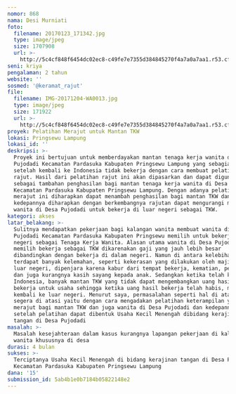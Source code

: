 ```yaml
---
nomor: 868
nama: Desi Murniati
foto:
  filename: 20170123_171342.jpg
  type: image/jpeg
  size: 1707908
  url: >-
    http://5c4cf848f6454dc02ec8-c49fe7e7355d384845270f4a7a0a7aa1.r53.cf2.rackcdn.com/bff18041-b457-4213-b3d2-48a33f307305/20170123_171342.jpg
seni: kriya
pengalaman: 2 tahun
website: ''
sosmed: '@keramat_rajut'
file:
  filename: IMG-20171204-WA0013.jpg
  type: image/jpeg
  size: 171922
  url: >-
    http://5c4cf848f6454dc02ec8-c49fe7e7355d384845270f4a7a0a7aa1.r53.cf2.rackcdn.com/557d9ea2-b2a4-4a5d-9349-4f8c7077a3f4/IMG-20171204-WA0013.jpg
proyek: Pelatihan Merajut untuk Mantan TKW
lokasi: Pringsewu Lampung
lokasi_id: ''
deskripsi: >-
  Proyek ini bertujuan untuk memberdayakan mantan tenaga kerja wanita di Desa
  Pujodadi Kecamatan Pardasuka Kabupaten Pringsewu Lampung yang sebagian besar
  setelah kembali ke Indonesia tidak bekerja dengan cara membuat pelatihan
  rajut. Hasil dari pelatihan rajut ini akan dipasarkan dan dapat digunakan
  sebagai tambahan penghasilan bagi mantan tenaga kerja wanita di Desa Pujodadi
  Kecamatan Pardasuka Kabupaten Pringsewu Lampung. Dengan adanya pelatihan
  merajut ini diharapkan dapat menambah penghasilan bagi mantan TKW dan
  kedepannya diharapkan dengan berkembangnya rajutan dapat mengurangi minat
  wanita di Desa Pujodadi untuk bekerja di luar negeri sebagai TKW.
kategori: akses
latar_belakang: >-
  Sulitnya mendapatkan pekerjaan bagi kalangan wanita membuat wanita di Desa
  Pujodadi Kecamatan Pardasuka Kabupaten Pringsewu memilih untuk bekerja di luar
  negeri sebagai Tenaga Kerja Wanita. Alasan utama wanita di Desa Pujodadi
  memilih bekerja sebagai TKW dikarenakan gaji yang jauh lebih besar
  dibandingkan dengan bekerja di dalam negeri. Namun di antara kelebihannya,
  terdapat banyak kelemahan, seperti kekerasan yang dilakukan oleh majikan di
  luar negeri, dipenjara karena kabur dari tempat bekerja, kematian, perceraian
  dan juga kurangnya kasih sayang kepada anak. Sedangkan ketika telah kembali ke
  Indonesia, banyak mantan TKW yang tidak dapat mengembangkan uang hasil mereka
  bekerja untuk usaha sehingga ketika uang hasil bekerja telah habis, mereka
  kembali ke luar negeri. Menurut saya, permasalahan seperti hal di atas harus
  segera di atasi yaitu dengan cara mengadakan pelatihan keterampilan yaitu
  merajut bagi mantan TKW dan juga wanita di Desa Pujodadi dan kedepannya
  setelah pelatihan dapat dibentuk Usaha Kecil Menengah dibidang kerajinan
  tangan di Desa Pujodadi
masalah: >-
  Masalah kesejahteraan dalam kasus kurangnya lapangan pekerjaan di kalangan
  wanita khususnya di desa
durasi: 4 bulan
sukses: >-
  Terciptanya Usaha Kecil Menengah di bidang kerajinan tangan di Desa Pujodadi
  Kecamatan Pardasuka Kabupaten Pringsewu Lampung
dana: '15'
submission_id: 5ab4b1e0b7184b05822148e2
---
```

